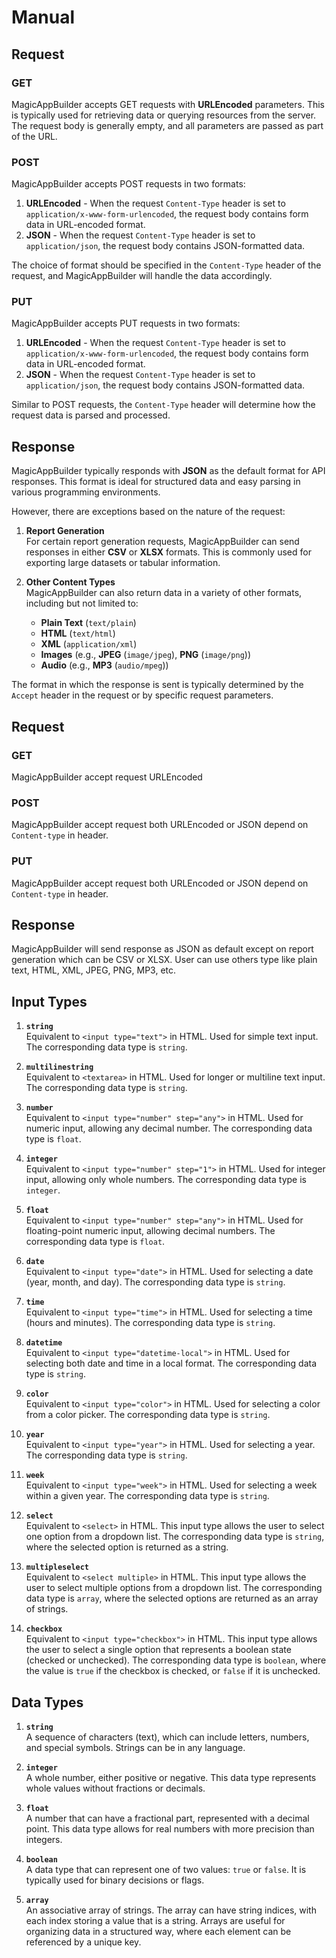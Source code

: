 # Manual

## Request

### GET

MagicAppBuilder accepts GET requests with **URLEncoded** parameters. This is typically used for retrieving data or querying resources from the server. The request body is generally empty, and all parameters are passed as part of the URL.

### POST

MagicAppBuilder accepts POST requests in two formats:

1.  **URLEncoded** - When the request `Content-Type` header is set to `application/x-www-form-urlencoded`, the request body contains form data in URL-encoded format.
2.  **JSON** - When the request `Content-Type` header is set to `application/json`, the request body contains JSON-formatted data.

The choice of format should be specified in the `Content-Type` header of the request, and MagicAppBuilder will handle the data accordingly.

### PUT

MagicAppBuilder accepts PUT requests in two formats:

1.  **URLEncoded** - When the request `Content-Type` header is set to `application/x-www-form-urlencoded`, the request body contains form data in URL-encoded format.
2.  **JSON** - When the request `Content-Type` header is set to `application/json`, the request body contains JSON-formatted data.

Similar to POST requests, the `Content-Type` header will determine how the request data is parsed and processed.

## Response

MagicAppBuilder typically responds with **JSON** as the default format for API responses. This format is ideal for structured data and easy parsing in various programming environments.

However, there are exceptions based on the nature of the request:

1.  **Report Generation**  
    For certain report generation requests, MagicAppBuilder can send responses in either **CSV** or **XLSX** formats. This is commonly used for exporting large datasets or tabular information.
    
2.  **Other Content Types**  
    MagicAppBuilder can also return data in a variety of other formats, including but not limited to:
    
    -   **Plain Text** (`text/plain`)
    -   **HTML** (`text/html`)
    -   **XML** (`application/xml`)
    -   **Images** (e.g., **JPEG** (`image/jpeg`), **PNG** (`image/png`))
    -   **Audio** (e.g., **MP3** (`audio/mpeg`))

The format in which the response is sent is typically determined by the `Accept` header in the request or by specific request parameters.

## Request

### GET

MagicAppBuilder accept request URLEncoded

### POST
MagicAppBuilder accept request both URLEncoded or JSON depend on `Content-type` in header. 

### PUT
MagicAppBuilder accept request both URLEncoded or JSON depend on `Content-type` in header. 

## Response

MagicAppBuilder will send response as JSON as default except on report generation which can be CSV or XLSX. User can use others type like plain text, HTML, XML, JPEG, PNG, MP3, etc.

## Input Types

1. **`string`**  
   Equivalent to `<input type="text">` in HTML. Used for simple text input. The corresponding data type is `string`.

2. **`multilinestring`**  
   Equivalent to `<textarea>` in HTML. Used for longer or multiline text input. The corresponding data type is `string`.

3. **`number`**  
   Equivalent to `<input type="number" step="any">` in HTML. Used for numeric input, allowing any decimal number. The corresponding data type is `float`.

4. **`integer`**  
   Equivalent to `<input type="number" step="1">` in HTML. Used for integer input, allowing only whole numbers. The corresponding data type is `integer`.

5. **`float`**  
   Equivalent to `<input type="number" step="any">` in HTML. Used for floating-point numeric input, allowing decimal numbers. The corresponding data type is `float`.

6. **`date`**  
   Equivalent to `<input type="date">` in HTML. Used for selecting a date (year, month, and day). The corresponding data type is `string`.

7. **`time`**  
   Equivalent to `<input type="time">` in HTML. Used for selecting a time (hours and minutes). The corresponding data type is `string`.

8. **`datetime`**  
   Equivalent to `<input type="datetime-local">` in HTML. Used for selecting both date and time in a local format. The corresponding data type is `string`.

9. **`color`**  
   Equivalent to `<input type="color">` in HTML. Used for selecting a color from a color picker. The corresponding data type is `string`.

10. **`year`**  
    Equivalent to `<input type="year">` in HTML. Used for selecting a year. The corresponding data type is `string`.

11. **`week`**  
    Equivalent to `<input type="week">` in HTML. Used for selecting a week within a given year. The corresponding data type is `string`.

12. **`select`**  
    Equivalent to `<select>` in HTML. This input type allows the user to select one option from a dropdown list. The corresponding data type is `string`, where the selected option is returned as a string.

13. **`multipleselect`**  
    Equivalent to `<select multiple>` in HTML. This input type allows the user to select multiple options from a dropdown list. The corresponding data type is `array`, where the selected options are returned as an array of strings.

14. **`checkbox`**  
    Equivalent to `<input type="checkbox">` in HTML. This input type allows the user to select a single option that represents a boolean state (checked or unchecked). The corresponding data type is `boolean`, where the value is `true` if the checkbox is checked, or `false` if it is unchecked.

## Data Types

1. **`string`**  
   A sequence of characters (text), which can include letters, numbers, and special symbols. Strings can be in any language.

2. **`integer`**  
   A whole number, either positive or negative. This data type represents whole values without fractions or decimals.

3. **`float`**  
   A number that can have a fractional part, represented with a decimal point. This data type allows for real numbers with more precision than integers.

4. **`boolean`**  
   A data type that can represent one of two values: `true` or `false`. It is typically used for binary decisions or flags.

5. **`array`**  
   An associative array of strings. The array can have string indices, with each index storing a value that is a string. Arrays are useful for organizing data in a structured way, where each element can be referenced by a unique key.
